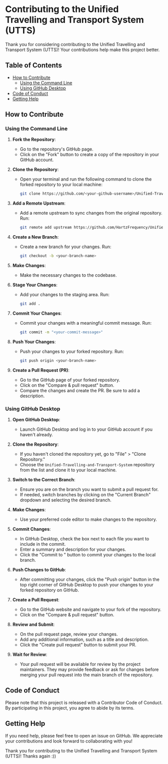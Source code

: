 # Contributing to the Unified Travelling and Transport System (UTTS)

Thank you for considering contributing to the Unified Travelling and Transport System (UTTS)! Your contributions help make this project better.

## Table of Contents

- [How to Contribute](#how-to-contribute)
  - [Using the Command Line](#using-the-command-line)
  - [Using GitHub Desktop](#using-github-desktop)
- [Code of Conduct](#code-of-conduct)
- [Getting Help](#getting-help)

## How to Contribute

### Using the Command Line

1. **Fork the Repository**:
    - Go to the repository's GitHub page.
    - Click on the "Fork" button to create a copy of the repository in your GitHub account.

2. **Clone the Repository**:
    - Open your terminal and run the following command to clone the forked repository to your local machine:
      ```bash
      git clone https://github.com/<your-github-username>/Unified-Travelling-and-Transport-System.git
      ```

3. **Add a Remote Upstream**:
    - Add a remote upstream to sync changes from the original repository. Run:
      ```bash
      git remote add upstream https://github.com/HartzFrequency/Unified-Travelling-and-Transport-System.git
      ```

4. **Create a New Branch**:
    - Create a new branch for your changes. Run:
      ```bash
      git checkout -b <your-branch-name>
      ```

5. **Make Changes**:
    - Make the necessary changes to the codebase.

6. **Stage Your Changes**:
    - Add your changes to the staging area. Run:
      ```bash
      git add .
      ```

7. **Commit Your Changes**:
    - Commit your changes with a meaningful commit message. Run:
      ```bash
      git commit -m "<your-commit-message>"
      ```

8. **Push Your Changes**:
    - Push your changes to your forked repository. Run:
      ```bash
      git push origin <your-branch-name>
      ```

9. **Create a Pull Request (PR)**:
    - Go to the GitHub page of your forked repository.
    - Click on the "Compare & pull request" button.
    - Compare the changes and create the PR. Be sure to add a description.

### Using GitHub Desktop

1. **Open GitHub Desktop**:
    - Launch GitHub Desktop and log in to your GitHub account if you haven't already.

2. **Clone the Repository**:
    - If you haven't cloned the repository yet, go to "File" > "Clone Repository."
    - Choose the `Unified-Travelling-and-Transport-System` repository from the list and clone it to your local machine.

3. **Switch to the Correct Branch**:
    - Ensure you are on the branch you want to submit a pull request for.
    - If needed, switch branches by clicking on the "Current Branch" dropdown and selecting the desired branch.

4. **Make Changes**:
    - Use your preferred code editor to make changes to the repository.

5. **Commit Changes**:
    - In GitHub Desktop, check the box next to each file you want to include in the commit.
    - Enter a summary and description for your changes.
    - Click the "Commit to <branch-name>" button to commit your changes to the local branch.

6. **Push Changes to GitHub**:
    - After committing your changes, click the "Push origin" button in the top right corner of GitHub Desktop to push your changes to your forked repository on GitHub.

7. **Create a Pull Request**:
    - Go to the GitHub website and navigate to your fork of the repository.
    - Click on the "Compare & pull request" button.

8. **Review and Submit**:
    - On the pull request page, review your changes.
    - Add any additional information, such as a title and description.
    - Click the "Create pull request" button to submit your PR.

9. **Wait for Review**:
    - Your pull request will be available for review by the project maintainers. They may provide feedback or ask for changes before merging your pull request into the main branch of the repository.

## Code of Conduct

Please note that this project is released with a Contributor Code of Conduct. By participating in this project, you agree to abide by its terms.

## Getting Help

If you need help, please feel free to open an issue on GitHub. We appreciate your contributions and look forward to collaborating with you!

Thank you for contributing to the Unified Travelling and Transport System (UTTS)!
Thanks again :))